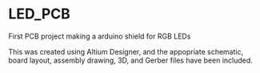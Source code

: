 # LED_PCB
First PCB project making a arduino shield for RGB LEDs

This was created using Altium Designer, and the appopriate schematic, board layout, assembly drawing, 3D, and Gerber files have been included. 
